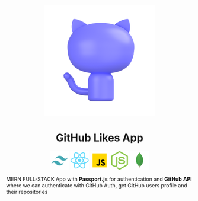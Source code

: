 <figure align='center'>
    <img src='./frontend/public/github-1.png' width='300'>
</figure>
<h1 align='center'>GitHub Likes App</h1>
<div align='center'>
    <img src='./frontend/public/tailwind.png' width='50' height='50'>
    <img src='./frontend/public/react.png' width='50' height='50'>
    <img src='./frontend/public/javascript.svg' width='50' height='50'>
    <img src='./frontend/public/nodejs.png' width='50' height='50'>
    <img src='./frontend/public/mongo.png' width='50' height='50'>
</div>

MERN FULL-STACK App with <b>Passport.js</b> for authentication and <b>GitHub API</b> where we can authenticate with GitHub Auth, get GitHub users profile and their repositories